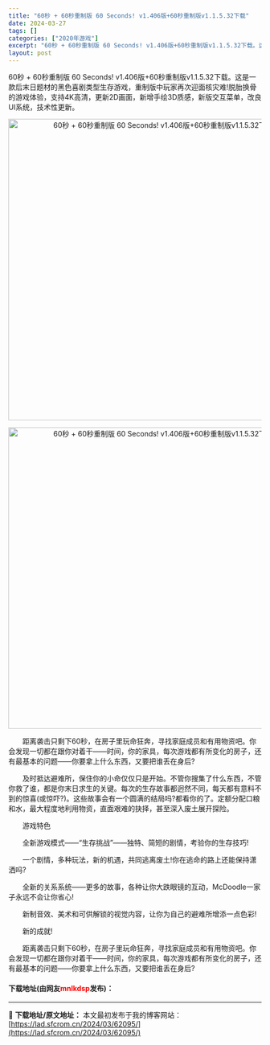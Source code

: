 ```yaml
---
title: "60秒 + 60秒重制版 60 Seconds! v1.406版+60秒重制版v1.1.5.32下载"
date: 2024-03-27
tags: []
categories: ["2020年游戏"]
excerpt: "60秒 + 60秒重制版 60 Seconds! v1.406版+60秒重制版v1.1.5.32下载。这是一款后末日题材的黑色喜剧类型生存游戏，重制版中玩家再次迎面核灾难!脱胎换骨的游戏体验，支持4K高清，更新2D画面，新增手绘3D质感，新版交互菜单，改良UI系统，技术性更新。 　　距离袭击只剩下6&hellip;"
layout: post
---
```


 <p>60秒 + 60秒重制版 60 Seconds! v1.406版+60秒重制版v1.1.5.32下载。这是一款后末日题材的黑色喜剧类型生存游戏，重制版中玩家再次迎面核灾难!脱胎换骨的游戏体验，支持4K高清，更新2D画面，新增手绘3D质感，新版交互菜单，改良UI系统，技术性更新。</p> <p align="center"><img align="" border="0" src="https://lad.sfcrom.cn/wp-content/uploads/2024/03/20240327_660444c83e1a7.webp" width="600" alt="60秒 + 60秒重制版 60 Seconds! v1.406版+60秒重制版v1.1.5.32下载" /></p> <p align="center"><img align="" border="0" src="https://lad.sfcrom.cn/wp-content/uploads/2024/03/20240327_660444c8be1ad.webp" width="600" alt="60秒 + 60秒重制版 60 Seconds! v1.406版+60秒重制版v1.1.5.32下载" /></p> <p>　　距离袭击只剩下60秒，在房子里玩命狂奔，寻找家庭成员和有用物资吧。你会发现一切都在跟你对着干&mdash;&mdash;时间，你的家具，每次游戏都有所变化的房子，还有最基本的问题&mdash;&mdash;你要拿上什么东西，又要把谁丢在身后?</p> <p>　　及时抵达避难所，保住你的小命仅仅只是开始。不管你搜集了什么东西，不管你救了谁，都是你末日求生的关键。每次的生存故事都迥然不同，每天都有意料不到的惊喜(或惊吓?)。这些故事会有一个圆满的结局吗?都看你的了。定额分配口粮和水，最大程度地利用物资，直面艰难的抉择，甚至深入废土展开探险。</p> <p>　　游戏特色</p> <p>　　全新游戏模式&mdash;&mdash;&ldquo;生存挑战&rdquo;&mdash;&mdash;独特、简短的剧情，考验你的生存技巧!</p> <p>　　一个剧情，多种玩法，新的机遇，共同逃离废土!你在逃命的路上还能保持潇洒吗?</p> <p>　　全新的关系系统&mdash;&mdash;更多的故事，各种让你大跌眼镜的互动，McDoodle一家子永远不会让你省心!</p> <p>　　新制音效、美术和可供解锁的视觉内容，让你为自己的避难所增添一点色彩!</p> <p>　　新的成就!</p> <p>　　距离袭击只剩下60秒，在房子里玩命狂奔，寻找家庭成员和有用物资吧。你会发现一切都在跟你对着干&mdash;&mdash;时间，你的家具，每次游戏都有所变化的房子，还有最基本的问题&mdash;&mdash;你要拿上什么东西，又要把谁丢在身后?</p> <p><h4>下载地址(由网友<font color="red">mnlkdsp</font>发布)：</h4></p> 

---
📖 **下载地址/原文地址：** 本文最初发布于我的博客网站：[https://lad.sfcrom.cn/2024/03/62095/](https://lad.sfcrom.cn/2024/03/62095/)
